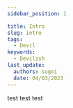 ```yaml
---
sidebar_position: 1

title: Intro
slug: intro
tags:
  - Devil
keywords:
  - Devilish
last_update:
  authors: sugoi
  date: 04/03/2023
---
```


t﻿est test test
